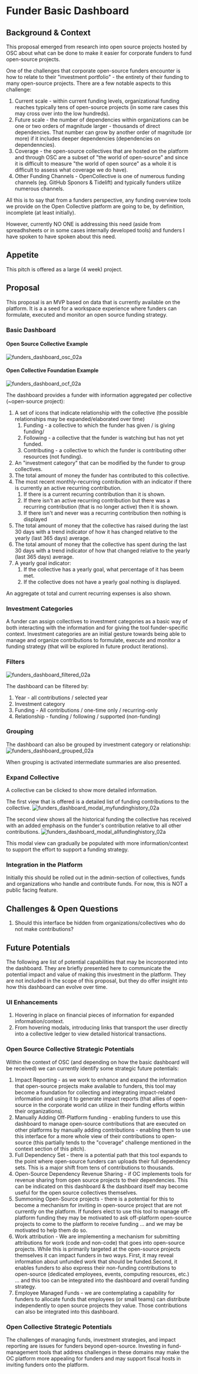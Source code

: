 # Funder Basic Dashboard 

## Background & Context

This proposal emerged from research into open source projects hosted by OSC about what can be done to make it easier for corporate funders to fund open-source projects. 

One of the challenges that corporate open-source funders encounter is how to relate to their "investment portfolio" - the entirety of their funding to many open-source projects. There are a few notable aspects to this challenge:
1. Current scale - within current funding levels, organizational funding reaches typically tens of open-source projects (in some rare cases this may cross over into the low hundreds).
2. Future scale - the number of dependencies within organizations can be one or two orders of magnitude larger - thousands of direct dependencies. That number can grow by another order of magnitude (or more) if it includes deeper dependencies (dependencies on dependenncies). 
3. Coverage - the open-source collectives that are hosted on the platform and through OSC are a subset of "the world of open-source" and since it is difficult to measure "the world of open source" as a whole it is difficult to assess what coverage we do have). 
4. Other Funding Channels - OpenCollective is one of numerous funding channels (eg. GitHub Sponors & Tidelift) and typically funders utilize numerous channels.

All this is to say that from a funders perspective, any funding overview tools we provide on the Open Collective platform are going to be, by definition, incomplete (at least initially). 

However, currently NO ONE is addressing this need (aside from spreadhsheets or in some cases internally developed tools) and funders I have spoken to have spoken about this need. 

## Appetite

This pitch is offered as a large (4 week) project.


## Proposal

This proposal is an MVP based on data that is currently available on the platform. It is a a seed for a workspace experience where funders can formulate, executed and monitor an open source funding strategy.  

### Basic Dashboard

#### Open Source Collective Example
![funders_dashboard_osc_02a](https://user-images.githubusercontent.com/8337819/185387962-3e1e06d6-e6f8-4790-b790-1abe53a2586d.jpg)


#### Open Collective Foundation Example
![funders_dashboard_ocf_02a](https://user-images.githubusercontent.com/8337819/185388003-41019de9-d6bc-41c6-b35c-fb1559197809.jpg)


The dashboard provides a funder with information aggregated per collective (~open-source project):
1. A set of icons that indicate relationship with the collective (the possible relationships may be expanded/elaborated over time)
	1. Funding - a collective to which the funder has given / is giving funding/
	2. Following - a collective that the funder is watching but has not yet funded.
	3. Contributing - a collective to which the funder is contributing other resources (not funding). 
2. An "investment category" that can be modified by the funder to group collectives. 
3. The total amount of money the funder has contributed to this collective.
4. The most recent monthly-recurring contribution with an indicator if there is currently an active recurring contribution.
	1. If there is a current recurring contribution than it is shown. 
	2. If there isn't an active recurring contribution but there was a recurring contribution (that is no longer active) then it is shown.
	3. If there isn't and never was a recurring contribution then nothing is displayed
5. The total amount of money that the collective has raised during the last 30 days with a trend indicator of how it has changed relative to the yearly (last 365 days) average.
6. The total amount of money that the collective has spent during the last 30 days with a trend indicator of how that changed relative to the yearly (last 365 days) average.
7. A yearly goal indicator:
	1. If the collective has a yearly goal, what percentage of it has beem met.
	2. If the collective does not have a yearly goal nothing is displayed.

An aggregate ot total and current recurring expenses is also shown.

### Investment Categories
A funder can assign collectives to investment categories as a basic way of both interacting with the information and for giving the tool funder-specific context. Investment categories are an initial gesture towards being able to manage and organize contributions to formulate, execute and monitor a funding strategy (that will be explored in future product iterations). 

### Filters
![funders_dashboard_filtered_02a](https://user-images.githubusercontent.com/8337819/185388103-67662ef3-af73-4e6e-b905-8cc596559d10.jpg)


The dashboard can be filtered by:
1. Year - all contributions / selected year
2. Investment category
3. Funding - All contributions / one-time only / recurring-only
4. Relationship - funding / following / supported (non-funding)


### Grouping

The dashboard can also be grouped by investment category or relationship:
![funders_dashboard_grouped_02a](https://user-images.githubusercontent.com/8337819/185388154-66201678-872f-4e9d-8572-de6a7862effd.jpg)


When grouping is activated intermediate summaries are also presented. 

### Expand Collective

A collective can be clicked to show more detailed information.

The first view that is offered is a detailed list of funding contributions to the collective.
![funders_dashboard_modal_myfundinghistory_02a](https://user-images.githubusercontent.com/8337819/185388245-7bde36ae-510a-4c0e-9441-80dbb32fe3af.jpg)


The second view shows all the historical funding the collective has received with an added emphasis on the funder's contribution relative to all other contributions. 
![funders_dashboard_modal_allfundinghistory_02a](https://user-images.githubusercontent.com/8337819/185388277-98723362-ba6b-4721-a86f-f42326a6f86e.jpg)

This modal view can gradually be populated with more information/context to support the effort to support a funding strategy.

### Integration in the Platform 
Initially this should be rolled out in the admin-section of collectives, funds and organizations who handle and contribute funds. For now, this is NOT a public facing feature.

## Challenges & Open Questions
1. Should this interface be hidden from  organizations/collectives who do not make contributions? 


## Future Potentials 

The following are list of potential capabilities that may be incorporated into the dashboard. They are briefly presented here to communicate the potential impact and value of making this investment in the platform. They are not included in the scope of this proposal, but they do offer insight into how this dashboard can evolve over time.


### UI Enhancements
1. Hovering in place on financial pieces of information for expanded information/context.
2. From hovering modals, introducing links that transport the user directly into a collective ledger to view detailed historical transactions.

### Open Source Collective Strategic Potentials
Within the context of OSC (and depending on how the basic dashboard will be received) we can currently identify some strategic future potentials: 
1. Impact Reporting - as we work to enhance and expand the information that open-source projects make available to funders, this tool may become a foundation for collecting and integrating impact-related information and using it to generate impact reports (that allies of open-source in the corporate world can utilize in their funding efforts within their organizations).
2. Manually Adding Off-Platform funding - enabling funders to use this dashboard to manage open-source contributions that are executed on other platforms by manually adding contributions - enabling them to use this interface for a more whole view of their contributions to open-source (this partially tends to the "coverage" challenge mentioned in the context section of this pitch).
3. Full Dependency Set - there is a potential path that this tool expands to the point where open-source funders can uploads their full dependency sets. This is a major shift from tens of contributions to thousands.
4. Open-Source Dependency Revenue Sharing - if OC implements tools for revenue sharing from open source projects to their dependencies. This can be indicated on this dashboard & the dashboard itself may become useful for the open source collectives themselves.  
5. Summoning Open-Source projects - there is a potential for this to become a mechanism for inviting in open-source project that are not currently on the platform. If funders elect to use this tool to manage off-platform funding they may be motivated to ask off-platform open-source projects to come to the platform to receive funding ... and we may be motivated to help them do so.
6. Work attribution - We are implementing a mechanism for submitting attributions for work (code and non-code) that goes into open-source projects. While this is primarily targeted at the open-source projects themselves it can impact funders in two ways. First, it may reveal information about unfunded work that should be funded.Second, it enables funders to also express their non-funding contributions to open-source (dedicated employees, events, computing resources, etc.) ... and this too can be integrated into the dashboard and overall funding strategy.
7. Employee Managed Funds - we are contemplating a capability for funders to allocate funds that employees (or small teams) can distribute independently to open source projects they value. Those contributions can also be integrated into this dashboard. 


### Open Collective Strategic Potentials
The challenges of managing funds, investment strategies, and impact reporting are issues for funders beyond open-source.  Investing in fund-management tools that address challenges in these domains may make the OC platform more appealing for funders and may support fiscal hosts in inviting funders onto the platform. 


